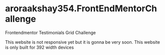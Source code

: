 # aroraakshay354.FrontEndMentorChallenge
Frontendmentor Testimonials Grid Challenge 

This website is not responsive yet but it is gonna be very soon. 
This website is only built for 392 width devices
